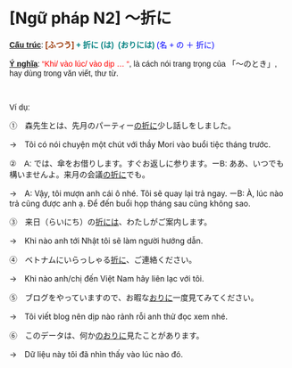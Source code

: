# [Ngữ pháp N2] ～折に
<div class="entry-content">
<p><span style="font-family: arial, helvetica, sans-serif;"><span style="text-decoration: underline;"><strong>Cấu trúc</strong></span>:<strong><span style="color: #008080;"><span style="color: #993300;"> [ふつう]</span> + 折に (は)  (おりには)</span></strong><span style="color: #0000ff;"> (名 + の ＋ 折に)</span></span></p>
<p><span style="font-family: arial, helvetica, sans-serif;"><span style="text-decoration: underline;"><strong>Ý nghĩa</strong></span>:<span style="color: #ff0000;"> “Khi/ vào lúc/ vào dịp … “</span>, là cách nói trang trọng của 「～のとき」, hay dùng trong văn viết, thư từ.</span></p>

<br/>
</p>
<p><span style="font-family: arial, helvetica, sans-serif;">Ví dụ:</span></p>
<p><span style="font-family: arial, helvetica, sans-serif;">①　森先生とは、先月のパーティー<span style="text-decoration: underline;">の折に</span>少し話しをしました。</span></p>
<p>→　Tôi có nói chuyện một chút với thầy Mori vào buổi tiệc tháng trước.</p>
<p><span style="font-family: arial, helvetica, sans-serif;">②　A: では、傘をお借りします。すぐお返しに参ります。ーB: ああ、いつでも構いませんよ。来月の会議<span style="text-decoration: underline;">の折に</span>でも。</span></p>
<p>→　A: Vậy, tôi mượn anh cái ô nhé. Tôi sẽ quay lại trả ngay. ーB: À, lúc nào trả cũng được anh ạ. Để đến buổi họp tháng sau cũng không sao.</p>
<p><span style="font-family: arial, helvetica, sans-serif;">③　来日（らいにち）の<span style="text-decoration: underline;">折には</span>、わたしがご案内します。</span></p>
<p>→　Khi nào anh tới Nhật tôi sẽ làm người hướng dẫn.</p>
<p><span style="font-family: arial, helvetica, sans-serif;">④　ベトナムにいらっしゃる<span style="text-decoration: underline;">折に</span>、ご連絡ください。</span></p>
<p>→　Khi nào anh/chị đến Việt Nam hãy liên lạc với tôi.</p>
<p><span style="font-family: arial, helvetica, sans-serif;">⑤　ブログをやっていますので、お暇な<span style="text-decoration: underline;">おりに</span>一度見てみてください。</span></p>
<p>→　Tôi viết blog nên dịp nào rảnh rỗi anh thử đọc xem nhé.</p>
<p><span style="font-family: arial, helvetica, sans-serif;">⑥　このデータは、何か<span style="text-decoration: underline;">のおりに</span>見たことがあります。</span></p>
<p>→　Dữ liệu này tôi đã nhìn thấy vào lúc nào đó.</p>

</div>